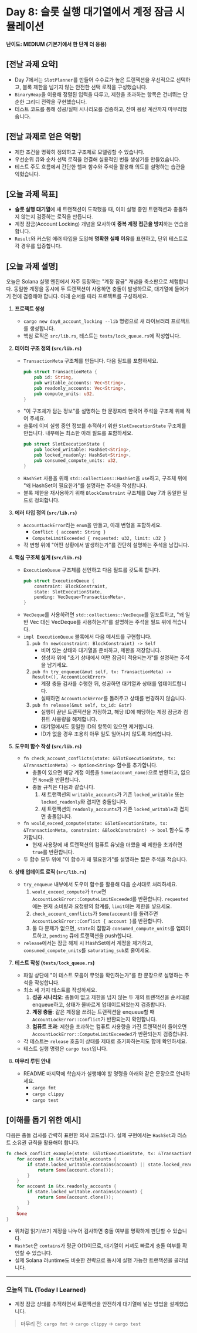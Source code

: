 # Day 8: 슬롯 실행 대기열에서 계정 잠금 시뮬레이션

**난이도: MEDIUM (기본기에서 한 단계 더 응용)**

## [전날 과제 요약]
- Day 7에서는 `SlotPlanner`를 만들어 수수료가 높은 트랜잭션을 우선적으로 선택하고, 블록 제한을 넘기지 않는 안전한 선택 로직을 구성했습니다.
- `BinaryHeap`을 이용해 정렬된 입력을 다루고, 제한을 초과하는 항목은 건너뛰는 단순한 그리디 전략을 구현했습니다.
- 테스트 코드를 통해 성공/실패 시나리오를 검증하고, 잔여 용량 계산까지 마무리했습니다.

## [전날 과제로 얻은 역량]
- 제한 조건을 명확히 정의하고 구조체로 모델링할 수 있습니다.
- 우선순위 큐와 순차 선택 로직을 연결해 실용적인 번들 생성기를 만들었습니다.
- 테스트 주도 흐름에서 간단한 헬퍼 함수와 주석을 활용해 의도를 설명하는 습관을 익혔습니다.

## [오늘 과제 목표]
- **슬롯 실행 대기열**에 새 트랜잭션이 도착했을 때, 이미 실행 중인 트랜잭션과 충돌하지 않는지 검증하는 로직을 만듭니다.
- 계정 잠금(Account Locking) 개념을 모사하여 **중복 계정 접근을 방지**하는 연습을 합니다.
- `Result`와 커스텀 에러 타입을 도입해 **명확한 실패 이유**를 표현하고, 단위 테스트로 각 경우를 입증합니다.

## [오늘 과제 설명]
오늘은 Solana 실행 엔진에서 자주 등장하는 "계정 잠금" 개념을 축소판으로 체험합니다. 동일한 계정을 동시에 두 트랜잭션이 사용하면 충돌이 발생하므로, 대기열에 들어가기 전에 검증해야 합니다. 아래 순서를 따라 프로젝트를 구성하세요.

1. **프로젝트 생성**
    - `cargo new day8_account_locking --lib` 명령으로 새 라이브러리 프로젝트를 생성합니다.
    - 핵심 로직은 `src/lib.rs`, 테스트는 `tests/lock_queue.rs`에 작성합니다.

2. **데이터 구조 정의 (`src/lib.rs`)**
    - `TransactionMeta` 구조체를 만듭니다. 다음 필드를 포함하세요.
      ```rust
      pub struct TransactionMeta {
          pub id: String,
          pub writable_accounts: Vec<String>,
          pub readonly_accounts: Vec<String>,
          pub compute_units: u32,
      }
      ```
    - "이 구조체가 담는 정보"를 설명하는 한 문장짜리 한국어 주석을 구조체 위에 적어 주세요.
    - 슬롯에 이미 실행 중인 정보를 추적하기 위한 `SlotExecutionState` 구조체를 만듭니다. 내부에는 최소한 아래 필드를 포함하세요.
      ```rust
      pub struct SlotExecutionState {
          pub locked_writable: HashSet<String>,
          pub locked_readonly: HashSet<String>,
          pub consumed_compute_units: u32,
      }
      ```
    - `HashSet` 사용을 위해 `std::collections::HashSet`을 `use`하고, 구조체 위에 "왜 HashSet이 필요한가"를 설명하는 주석을 작성합니다.
    - 블록 제한을 재사용하기 위해 `BlockConstraint` 구조체를 Day 7과 동일한 필드로 정의합니다.

3. **에러 타입 정의 (`src/lib.rs`)**
    - `AccountLockError`라는 `enum`을 만들고, 아래 변형을 포함하세요.
        - `Conflict { account: String }`
        - `ComputeLimitExceeded { requested: u32, limit: u32 }`
    - 각 변형 위에 "어떤 상황에서 발생하는가"를 간단히 설명하는 주석을 남깁니다.

4. **핵심 구조체 설계 (`src/lib.rs`)**
    - `ExecutionQueue` 구조체를 선언하고 다음 필드를 갖도록 합니다.
      ```rust
      pub struct ExecutionQueue {
          constraint: BlockConstraint,
          state: SlotExecutionState,
          pending: VecDeque<TransactionMeta>,
      }
      ```
    - `VecDeque`를 사용하려면 `std::collections::VecDeque`를 임포트하고, "왜 일반 Vec 대신 VecDeque를 사용하는가"를 설명하는 주석을 필드 위에 적습니다.
    - `impl ExecutionQueue` 블록에서 다음 메서드를 구현합니다.
        1. `pub fn new(constraint: BlockConstraint) -> Self`
            - 비어 있는 상태와 대기열을 준비하고, 제한을 저장합니다.
            - 생성자 위에 "초기 상태에서 어떤 잠금이 적용되는가"를 설명하는 주석을 남기세요.
        2. `pub fn try_enqueue(&mut self, tx: TransactionMeta) -> Result<(), AccountLockError>`
            - 계정 충돌 검사를 수행한 뒤, 성공하면 대기열과 상태를 업데이트합니다.
            - 실패하면 `AccountLockError`를 돌려주고 상태를 변경하지 않습니다.
        3. `pub fn release(&mut self, tx_id: &str)`
            - 실행이 끝난 트랜잭션을 가정하고, 해당 ID에 해당하는 계정 잠금과 컴퓨트 사용량을 해제합니다.
            - 대기열에서도 동일한 ID의 항목이 있으면 제거합니다.
            - ID가 없을 경우 조용히 아무 일도 일어나지 않도록 처리합니다.

5. **도우미 함수 작성 (`src/lib.rs`)**
    - `fn check_account_conflicts(state: &SlotExecutionState, tx: &TransactionMeta) -> Option<String>` 함수를 추가합니다.
        - 충돌이 있으면 해당 계정 이름을 `Some(account_name)`으로 반환하고, 없으면 `None`을 반환합니다.
        - 충돌 규칙은 다음과 같습니다.
            1. 새 트랜잭션의 `writable_accounts`가 기존 `locked_writable` 또는 `locked_readonly`와 겹치면 충돌입니다.
            2. 새 트랜잭션의 `readonly_accounts`가 기존 `locked_writable`과 겹치면 충돌입니다.
    - `fn would_exceed_compute(state: &SlotExecutionState, tx: &TransactionMeta, constraint: &BlockConstraint) -> bool` 함수도 추가합니다.
        - 현재 사용량에 새 트랜잭션의 컴퓨트 유닛을 더했을 때 제한을 초과하면 `true`를 반환합니다.
    - 두 함수 모두 위에 "이 함수가 왜 필요한가"를 설명하는 짧은 주석을 적습니다.

6. **상태 업데이트 로직 (`src/lib.rs`)**
    - `try_enqueue` 내부에서 도우미 함수를 활용해 다음 순서대로 처리하세요.
        1. `would_exceed_compute`가 `true`면 `AccountLockError::ComputeLimitExceeded`를 반환합니다. `requested`에는 현재 소비량과 요청량의 합계를, `limit`에는 제한을 넣으세요.
        2. `check_account_conflicts`가 `Some(account)`를 돌려주면 `AccountLockError::Conflict { account }`를 반환합니다.
        3. 둘 다 문제가 없으면, `state`의 집합과 `consumed_compute_units`를 업데이트하고, `pending` 큐에 트랜잭션을 push합니다.
    - `release`에서는 잠금 해제 시 HashSet에서 계정을 제거하고, `consumed_compute_units`를 `saturating_sub`로 줄이세요.

7. **테스트 작성 (`tests/lock_queue.rs`)**
    - 파일 상단에 "이 테스트 모음이 무엇을 확인하는가"를 한 문장으로 설명하는 주석을 작성합니다.
    - 최소 세 가지 테스트를 작성하세요.
        1. **성공 시나리오**: 충돌이 없고 제한을 넘지 않는 두 개의 트랜잭션을 순서대로 enqueue하고, 상태가 올바르게 업데이트되었는지 검증합니다.
        2. **계정 충돌**: 같은 계정을 쓰려는 트랜잭션을 enqueue할 때 `AccountLockError::Conflict`가 반환되는지 확인합니다.
        3. **컴퓨트 초과**: 제한을 초과하는 컴퓨트 사용량을 가진 트랜잭션이 들어오면 `AccountLockError::ComputeLimitExceeded`가 반환되는지 검증합니다.
    - 각 테스트는 `release` 호출이 상태를 제대로 초기화하는지도 함께 확인하세요.
    - 테스트 실행 명령은 `cargo test`입니다.

8. **마무리 루틴 안내**
    - README 마지막에 학습자가 실행해야 할 명령을 아래와 같은 문장으로 안내하세요.
        - `cargo fmt`
        - `cargo clippy`
        - `cargo test`

## [이해를 돕기 위한 예시]
다음은 충돌 검사를 간략히 표현한 의사 코드입니다. 실제 구현에서는 `HashSet`과 러스트 소유권 규칙을 활용해야 합니다.

```rust
fn check_conflict_example(state: &SlotExecutionState, tx: &TransactionMeta) -> Option<String> {
    for account in &tx.writable_accounts {
        if state.locked_writable.contains(account) || state.locked_readonly.contains(account) {
            return Some(account.clone());
        }
    }
    for account in &tx.readonly_accounts {
        if state.locked_writable.contains(account) {
            return Some(account.clone());
        }
    }
    None
}
```

- 위처럼 읽기/쓰기 계정을 나누어 검사하면 충돌 여부를 명확하게 판단할 수 있습니다.
- `HashSet`은 `contains`가 평균 O(1)이므로, 대기열이 커져도 빠르게 충돌 여부를 확인할 수 있습니다.
- 실제 Solana 러untime도 비슷한 전략으로 동시에 실행 가능한 트랜잭션을 골라냅니다.

---

### 오늘의 TIL (Today I Learned)
- 계정 잠금 상태를 추적하면서 트랜잭션을 안전하게 대기열에 넣는 방법을 설계했습니다.

> 마무리 전: `cargo fmt` → `cargo clippy` → `cargo test`